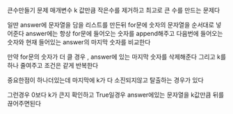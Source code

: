 큰수만들기 문제 매개변수 k 값만큼 작은수를 제거하고 최고로 큰 수를 만드는 문제다

일딴 answer에 문자열을 담을 리스트를 만든뒤 for문에 숫자의 문자열을 순서대로 넣어준다
answer에는 항상 for문에 들어오는 숫자를 append해주고 다음번에 들어오는 숫자와 현재 들어있는 answer의 마지막 숫자를 비교한다

만약 for문의 숫자가 더 클 경우 , answer에 있는 마지막 숫자를 삭제해준다
그리고 k를 하나 줄여주고 조건은 같게 반복한다

중요한점이 하나더있는데 마지막에 k가 다 소진되지않고 탈출하는 경우가 있다

그런경우 0보다 k가 큰지 확인하고 True일경우 answer에있는 문자열을 k값만큼 뒤를 끊어주면된다
